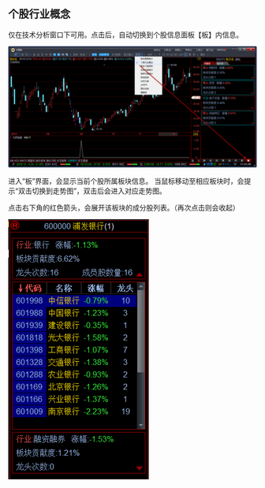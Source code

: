 ## 个股行业概念

仅在技术分析窗口下可用。点击后，自动切换到个股信息面板【板】内信息。

![](/assets/1561.png)



  进入“板”界面，会显示当前个股所属板块信息。 当鼠标移动至相应板块时，会提示“双击切换到走势图”，双击后会进入对应走势图。

点击右下角的红色箭头，会展开该板块的成分股列表。（再次点击则会收起）

![](/assets/1562.png)